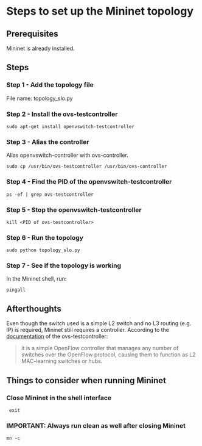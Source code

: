 # Steps to set up the Mininet topology
## Prerequisites
Mininet is already installed.

## Steps
### Step 1 - Add the topology file
File name: topology_slo.py

### Step 2 - Install the ovs-testcontroller

`sudo apt-get install openvswitch-testcontroller`

### Step 3 - Alias the controller

Alias openvswitch-controller with ovs-controller.


`sudo cp /usr/bin/ovs-testcontroller /usr/bin/ovs-controller`
### Step 4 - Find the PID of the openvswitch-testcontroller
`ps -ef | grep ovs-testcontroller
`
### Step 5 - Stop the openvswitch-testcontroller
`kill <PID of ovs-testcontroller>
`
### Step 6 - Run the topology
`sudo python topology_slo.py
`
### Step 7 - See if the topology is working
In the Mininet shell, run:


`pingall
`

## Afterthoughts
Even though the switch used is a simple L2 switch and no L3 routing (e.g. IP) is required, Mininet still requires a controller. According to the [documentation](http://www.openvswitch.org//support/dist-docs/ovs-testcontroller.8.html "document") of the ovs-testcontroller:

> it is  a  simple  OpenFlow controller that manages any number of switches over the OpenFlow protocol, causing them to function as  L2 MAC-learning switches or hubs.


## Things to consider when running Mininet

### Close Mininet in the shell interface
` exit`

### IMPORTANT: Always run clean as well after closing Mininet
`mn -c`

